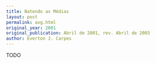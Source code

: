 ```yaml
---
title: Batendo as Médias
layout: post
permalink: avg.html
original_year: 2001
original_publication: Abril de 2001, rev. Abril de 2003
author: Everton J. Carpes
---
```


TODO
